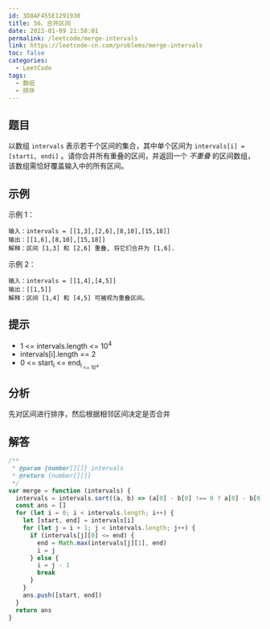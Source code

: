 ```yaml
---
id: 3D8AF455E1291930
title: 56、合并区间
date: 2022-01-09 21:58:01
permalink: /leetcode/merge-intervals
link: https://leetcode-cn.com/problems/merge-intervals
toc: false
categories:
  - LeetCode
tags:
  - 数组
  - 排序
---
```


<Level type='medium'/>

## 题目

以数组 `intervals` 表示若干个区间的集合，其中单个区间为 `intervals[i] = [starti, endi]` 。请你合并所有重叠的区间，并返回一个 _不重叠_ 的区间数组，该数组需恰好覆盖输入中的所有区间。

## 示例

示例 1：

```text
输入：intervals = [[1,3],[2,6],[8,10],[15,18]]
输出：[[1,6],[8,10],[15,18]]
解释：区间 [1,3] 和 [2,6] 重叠, 将它们合并为 [1,6].
```

示例 2：

```text
输入：intervals = [[1,4],[4,5]]
输出：[[1,5]]
解释：区间 [1,4] 和 [4,5] 可被视为重叠区间。
```

## 提示

- 1 <= intervals.length <= 10<sup>4</sup>
- intervals[i].length == 2
- 0 <= start<sub>i</sub> <= end<sub>i<sub> <= 10<sup>4</sup>

## 分析

先对区间进行排序，然后根据相邻区间决定是否合并

## 解答

```javascript
/**
 * @param {number[][]} intervals
 * @return {number[][]}
 */
var merge = function (intervals) {
  intervals = intervals.sort((a, b) => (a[0] - b[0] !== 0 ? a[0] - b[0] : a[1] - b[1]))
  const ans = []
  for (let i = 0; i < intervals.length; i++) {
    let [start, end] = intervals[i]
    for (let j = i + 1; j < intervals.length; j++) {
      if (intervals[j][0] <= end) {
        end = Math.max(intervals[j][1], end)
        i = j
      } else {
        i = j - 1
        break
      }
    }
    ans.push([start, end])
  }
  return ans
}
```
